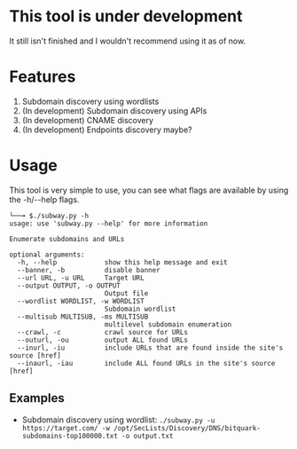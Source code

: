 # This tool is under development
It still isn't finished and I wouldn't recommend using it as of now.

# Features
1. Subdomain discovery using wordlists
2. (In development) Subdomain discovery using APIs
3. (In development) CNAME discovery
4. (In development) Endpoints discovery maybe?

# Usage
This tool is very simple to use, you can see what flags are available by using the -h/--help flags. <br>
```
└──╼ $./subway.py -h
usage: use 'subway.py --help' for more information

Enumerate subdomains and URLs

optional arguments:
  -h, --help            show this help message and exit
  --banner, -b          disable banner
  --url URL, -u URL     Target URL
  --output OUTPUT, -o OUTPUT
                        Output file
  --wordlist WORDLIST, -w WORDLIST
                        Subdomain wordlist
  --multisub MULTISUB, -ms MULTISUB
                        multilevel subdomain enumeration
  --crawl, -c           crawl source for URLs
  --outurl, -ou         output ALL found URLs
  --inurl, -iu          include URLs that are found inside the site's source [href]
  --inaurl, -iau        include ALL found URLs in the site's source [href]

```
## Examples
+ Subdomain discovery using wordlist:
`./subway.py -u https://target.com/ -w /opt/SecLists/Discovery/DNS/bitquark-subdomains-top100000.txt -o output.txt`
